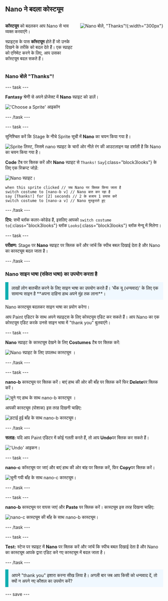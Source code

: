 ## Nano ने बदला कोस्टयूम

<div style="display: flex; flex-wrap: wrap">
<div style="flex-basis: 200px; flex-grow: 1; margin-right: 15px;">

**कॉस्टयूम** को बदलकर आप Nano से भाव व्यक्त करवाएंगे।

स्प्राइट्स के पास **कॉस्टयूम** होते हैं जो उनके दिखने के तरीके को बदल देते हैं। एक स्प्राइट को एनिमेट करने के लिए, आप उसका कॉस्टयूम बदल सकते हैं।

</div>
<div>

![Nano बोले, "Thanks"!](images/nano-step-2.png){:width="300px"}

</div>
</div>

### Nano बोले "Thanks"!

--- task ---

**Fantasy** श्रेणी से अपने प्रोजेक्ट में **Nano** स्प्राइट को डालें।

!['Choose a Sprite' आइकॉन](images/choose-sprite-menu.png)

--- /task ---

--- task ---

सुनिश्चित करें कि Stage के नीचे Sprite सूची में **Nano** का चयन किया गया है।

![Sprite लिस्ट, जिसमे nano स्प्राइट के चारों ओर नीले रंग की आउटलाइन यह दर्शाती है कि Nano का चयन किया गया है।](images/nano-selected.png)


**Code** टैब पर क्लिक करें और **Nano** स्प्राइट से `Thanks!` `Say`{:class="block3looks"} के लिए एक स्क्रिप्ट जोड़ें:

![Nano स्प्राइट।](images/nano-sprite.png)

```blocks3
when this sprite clicked // जब Nano पर क्लिक किया जाता है
switch costume to [nano-b v] // Nano बात कर रहा है
say [Thanks!] for [2] seconds // 2 के बजाय 1 प्रयास करें
switch costume to [nano-a v] // Nano मुस्कुराते हुए
```
--- /task ---

**टिप:** सभी ब्लॉक कलर-कोडेड हैं, इसलिए आपको `switch costume to`{:class="block3looks"} ब्लॉक `Looks`{:class="block3looks"} ब्लॉक मेन्यू में मिलेगा।

--- task ---

**परीक्षण:** Stage पर **Nano** स्प्राइट पर क्लिक करें और जांचें कि स्पीच बबल दिखाई देता है और Nano का कास्ट्यूम बदल जाता है।

--- /task ---

### Nano साइन भाषा (संकेत भाषा) का उपयोग करता है

<p style="border-left: solid; border-width:10px; border-color: #0faeb0; background-color: aliceblue; padding: 10px;">लाखों लोग बातचीत करने के लिए साइन भाषा का उपयोग करते हैं। 'थैंक यू (धन्यवाद)' के लिए एक सामान्य साइन है **अपना दाहिना हाथ अपने मुंह तक लाना**। 
</p>

Nano कास्ट्यूम बदलकर साइन भाषा का प्रयोग करेगा।

आप Paint एडिटर के साथ अपने स्प्राइट्स के लिए कोस्टयूम एडिट कर सकते हैं। आप Nano का एक कोस्टयूम एडिट करके उनसे साइन भाषा में "thank you" बुलवाएंगे।

--- task ---

**Nano** स्प्राइट के कास्ट्यूम देखने के लिए **Costumes** टैब पर क्लिक करें:

![Nano स्प्राइट के लिए उपलब्ध कास्ट्यूम ।](images/nano-costumes.png)

--- /task ---

--- task ---

**nano-b** कास्ट्यूम पर क्लिक करें। बाएं हाथ की ओर की बाँह पर क्लिक करें फिर **Delete**पर क्लिक करें।

![चुने गए हाथ के साथ nano-b कास्ट्यूम ।](images/nano-arm-selected.png)

आपकी कास्ट्यूम (पोशाक) इस तरह दिखनी चाहिए:

![हटाई हुई बाँह के साथ nano-b कास्ट्यूम।](images/nano-arm-deleted.png)

--- /task ---

**सलाह:** यदि आप Paint एडिटर में कोई गलती करते हैं, तो आप **Undo**पर क्लिक कर सकते हैं।

!['Undo' आइकन।](images/nano-undo.png)

--- task ---

**nano-c** कॉस्ट्यूम पर जाएं और बाएं हाथ की ओर बांह पर क्लिक करें, फिर **Copy**पर क्लिक करें।

![चुनी गयी बाँह के साथ nano-c कास्ट्यूम।](images/nano-c-arm-selected.png)

--- /task ---

--- task ---

**nano-b** कास्ट्यूम पर वापस जाएं और **Paste** पर क्लिक करें। कास्ट्यूम इस तरह दिखना चाहिए:

![nano-c कास्ट्यूम की बाँह के साथ nano-b कास्ट्यूम।](images/nano-b-new-arm.png)

--- /task ---

--- task ---

**Test:** स्टेज पर स्प्राइट में **Nano** पर क्लिक करें और जांचें कि स्पीच बबल दिखाई देता है और Nano का कास्ट्यूम आपके द्वारा एडिट करे गए कास्ट्यूम में बदल जाता है।

--- /task ---

<p style="border-left: solid; border-width:10px; border-color: #0faeb0; background-color: aliceblue; padding: 10px;">आपने "thank you" इशारा करना सीख लिया है। अगली बार जब आप किसी को धन्यवाद दें, तो क्यों न अपने नए कौशल का उपयोग करें?
</p>

--- save ---
